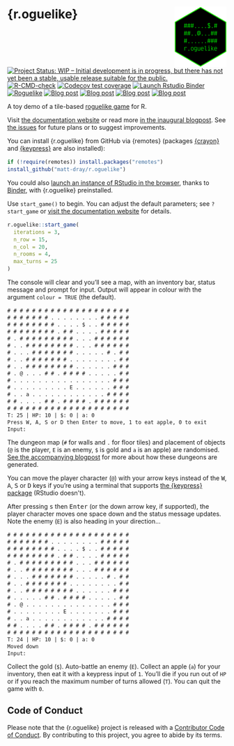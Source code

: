 
# {r.oguelike} <img src="man/figures/logo.png" align="right" height="138" />

<!-- badges: start -->

[![Project Status: WIP – Initial development is in progress, but there
has not yet been a stable, usable release suitable for the
public.](https://www.repostatus.org/badges/latest/wip.svg)](https://www.repostatus.org/#wip)
[![R-CMD-check](https://github.com/matt-dray/r.oguelike/workflows/R-CMD-check/badge.svg)](https://github.com/matt-dray/r.oguelike/actions)
[![Codecov test coverage](https://codecov.io/gh/matt-dray/r.oguelike/branch/main/graph/badge.svg)](https://app.codecov.io/gh/matt-dray/r.oguelike?branch=main)
[![Launch Rstudio
Binder](http://mybinder.org/badge_logo.svg)](https://mybinder.org/v2/gh/matt-dray/play-r.oguelike/main?urlpath=rstudio)
[![Roguelike](https://img.shields.io/badge/@-...$..a....E...-black?style=flat&labelColor=white)](https://en.wikipedia.org/wiki/Roguelike)
[![Blog post](https://img.shields.io/badge/rostrum.blog-post_1-008900?labelColor=000000&logo=data%3Aimage%2Fgif%3Bbase64%2CR0lGODlhEAAQAPEAAAAAABWCBAAAAAAAACH5BAlkAAIAIf8LTkVUU0NBUEUyLjADAQAAACwAAAAAEAAQAAAC55QkISIiEoQQQgghRBBCiCAIgiAIgiAIQiAIgSAIgiAIQiAIgRAEQiAQBAQCgUAQEAQEgYAgIAgIBAKBQBAQCAKBQEAgCAgEAoFAIAgEBAKBIBAQCAQCgUAgEAgCgUBAICAgICAgIBAgEBAgEBAgEBAgECAgICAgECAQIBAQIBAgECAgICAgICAgECAQECAQICAgICAgICAgEBAgEBAgEBAgICAgICAgECAQIBAQIBAgECAgICAgIBAgECAQECAQIBAgICAgIBAgIBAgEBAgECAgECAgICAgICAgECAgECAgQIAAAQIKAAAh%2BQQJZAACACwAAAAAEAAQAAAC55QkIiESIoQQQgghhAhCBCEIgiAIgiAIQiAIgSAIgiAIQiAIgRAEQiAQBAQCgUAQEAQEgYAgIAgIBAKBQBAQCAKBQEAgCAgEAoFAIAgEBAKBIBAQCAQCgUAgEAgCgUBAICAgICAgIBAgEBAgEBAgEBAgECAgICAgECAQIBAQIBAgECAgICAgICAgECAQECAQICAgICAgICAgEBAgEBAgEBAgICAgICAgECAQIBAQIBAgECAgICAgIBAgECAQECAQIBAgICAgIBAgIBAgEBAgECAgECAgICAgICAgECAgECAgQIAAAQIKAAA7)](https://www.rostrum.blog/2022/04/25/r.oguelike-dev/)
[![Blog post](https://img.shields.io/badge/rostrum.blog-post_2-008900?labelColor=000000&logo=data%3Aimage%2Fgif%3Bbase64%2CR0lGODlhEAAQAPEAAAAAABWCBAAAAAAAACH5BAlkAAIAIf8LTkVUU0NBUEUyLjADAQAAACwAAAAAEAAQAAAC55QkISIiEoQQQgghRBBCiCAIgiAIgiAIQiAIgSAIgiAIQiAIgRAEQiAQBAQCgUAQEAQEgYAgIAgIBAKBQBAQCAKBQEAgCAgEAoFAIAgEBAKBIBAQCAQCgUAgEAgCgUBAICAgICAgIBAgEBAgEBAgEBAgECAgICAgECAQIBAQIBAgECAgICAgICAgECAQECAQICAgICAgICAgEBAgEBAgEBAgICAgICAgECAQIBAQIBAgECAgICAgIBAgECAQECAQIBAgICAgIBAgIBAgEBAgECAgECAgICAgICAgECAgECAgQIAAAQIKAAAh%2BQQJZAACACwAAAAAEAAQAAAC55QkIiESIoQQQgghhAhCBCEIgiAIgiAIQiAIgSAIgiAIQiAIgRAEQiAQBAQCgUAQEAQEgYAgIAgIBAKBQBAQCAKBQEAgCAgEAoFAIAgEBAKBIBAQCAQCgUAgEAgCgUBAICAgICAgIBAgEBAgEBAgEBAgECAgICAgECAQIBAQIBAgECAgICAgICAgECAQECAQICAgICAgICAgEBAgEBAgEBAgICAgICAgECAQIBAQIBAgECAgICAgIBAgECAQECAQIBAgICAgIBAgIBAgEBAgECAgECAgICAgICAgECAgECAgQIAAAQIKAAA7)](https://www.rostrum.blog/2022/05/01/dungeon/)
[![Blog post](https://img.shields.io/badge/rostrum.blog-post_3-008900?labelColor=000000&logo=data%3Aimage%2Fgif%3Bbase64%2CR0lGODlhEAAQAPEAAAAAABWCBAAAAAAAACH5BAlkAAIAIf8LTkVUU0NBUEUyLjADAQAAACwAAAAAEAAQAAAC55QkISIiEoQQQgghRBBCiCAIgiAIgiAIQiAIgSAIgiAIQiAIgRAEQiAQBAQCgUAQEAQEgYAgIAgIBAKBQBAQCAKBQEAgCAgEAoFAIAgEBAKBIBAQCAQCgUAgEAgCgUBAICAgICAgIBAgEBAgEBAgEBAgECAgICAgECAQIBAQIBAgECAgICAgICAgECAQECAQICAgICAgICAgEBAgEBAgEBAgICAgICAgECAQIBAQIBAgECAgICAgIBAgECAQECAQIBAgICAgIBAgIBAgEBAgECAgECAgICAgICAgECAgECAgQIAAAQIKAAAh%2BQQJZAACACwAAAAAEAAQAAAC55QkIiESIoQQQgghhAhCBCEIgiAIgiAIQiAIgSAIgiAIQiAIgRAEQiAQBAQCgUAQEAQEgYAgIAgIBAKBQBAQCAKBQEAgCAgEAoFAIAgEBAKBIBAQCAQCgUAgEAgCgUBAICAgICAgIBAgEBAgEBAgEBAgECAgICAgECAQIBAQIBAgECAgICAgICAgECAQECAQICAgICAgICAgEBAgEBAgEBAgICAgICAgECAQIBAQIBAgECAgICAgIBAgECAQECAQIBAgICAgIBAgIBAgEBAgECAgECAgICAgICAgECAgECAgQIAAAQIKAAA7)](https://www.rostrum.blog/2022/06/10/basic-search/)
[![Blog post](https://img.shields.io/badge/rostrum.blog-post_4-008900?labelColor=000000&logo=data%3Aimage%2Fgif%3Bbase64%2CR0lGODlhEAAQAPEAAAAAABWCBAAAAAAAACH5BAlkAAIAIf8LTkVUU0NBUEUyLjADAQAAACwAAAAAEAAQAAAC55QkISIiEoQQQgghRBBCiCAIgiAIgiAIQiAIgSAIgiAIQiAIgRAEQiAQBAQCgUAQEAQEgYAgIAgIBAKBQBAQCAKBQEAgCAgEAoFAIAgEBAKBIBAQCAQCgUAgEAgCgUBAICAgICAgIBAgEBAgEBAgEBAgECAgICAgECAQIBAQIBAgECAgICAgICAgECAQECAQICAgICAgICAgEBAgEBAgEBAgICAgICAgECAQIBAQIBAgECAgICAgIBAgECAQECAQIBAgICAgIBAgIBAgEBAgECAgECAgICAgICAgECAgECAgQIAAAQIKAAAh%2BQQJZAACACwAAAAAEAAQAAAC55QkIiESIoQQQgghhAhCBCEIgiAIgiAIQiAIgSAIgiAIQiAIgRAEQiAQBAQCgUAQEAQEgYAgIAgIBAKBQBAQCAKBQEAgCAgEAoFAIAgEBAKBIBAQCAQCgUAgEAgCgUBAICAgICAgIBAgEBAgEBAgEBAgECAgICAgECAQIBAQIBAgECAgICAgICAgECAQECAQICAgICAgICAgEBAgEBAgEBAgICAgICAgECAQIBAQIBAgECAgICAgIBAgECAQECAQIBAgICAgIBAgIBAgEBAgECAgECAgICAgICAgECAgECAgQIAAAQIKAAA7)](https://www.rostrum.blog/2022/06/28/isometric-dungeon/)

<!-- badges: end -->

A toy demo of a tile-based [roguelike game](https://en.wikipedia.org/wiki/Roguelike) for R.

Visit [the documentation website](https://matt-dray.github.io/r.oguelike/reference/start_game.html) or read more [in the inaugural blogpost](https://www.rostrum.blog/2022/04/25/r.oguelike-dev/). See [the issues](https://github.com/matt-dray/r.oguelike/issues) for future plans or to suggest improvements.

You can install {r.oguelike} from GitHub via {remotes} (packages [{crayon}](https://github.com/r-lib/crayon) and [{keypress}](https://github.com/gaborcsardi/keypress) are also installed):

``` r
if (!require(remotes)) install.packages("remotes")
install_github("matt-dray/r.oguelike")
```

You could also [launch an instance of RStudio in the browser](https://mybinder.org/v2/gh/matt-dray/play-r.oguelike/main?urlpath=rstudio), thanks to [Binder](https://mybinder.org/), with {r.oguelike} preinstalled.

Use `start_game()` to begin. You can adjust the default parameters; see `?start_game` or [visit the documentation website](https://matt-dray.github.io/r.oguelike/reference/start_game.html) for details.

``` r
r.oguelike::start_game(
  iterations = 3,
  n_row = 15,
  n_col = 20,
  n_rooms = 4,
  max_turns = 25
)
```

The console will clear and you’ll see a map, with an inventory bar, status message and prompt for input. Output will appear in colour with the argument `colour = TRUE` (the default).

```
# # # # # # # # # # # # # # # # # # # # 
# # # # # # # . . . . . . . . # # # # # 
# # # # # # # # . . . . $ . . # # # # # 
# # # # # # # # . # # . . . . # # # # # 
# . # # # # # # # # # . . . # # # # # # 
# . . # # # # # # # # . . . # # # # # # 
# . . . # # # # # # # . . . . . # . # # 
# . . # # # # # # # . . . . . . . . # # 
# . . # # # # # # # # . . . . . . # # # 
# . @ . . . # # . # # # # . . . . . # # 
# . . . . . . . . . . . . . . . . # # # 
# . . . . . . . . . E . . . . . . # # # 
# . . a . . . . . . . . . . . . # # # # 
# # . . . . # # . # # # # . # # # # # # 
# # # # # # # # # # # # # # # # # # # # 
T: 25 | HP: 10 | $: 0 | a: 0
Press W, A, S or D then Enter to move, 1 to eat apple, 0 to exit
Input:
```

The dungeon map (`#` for walls and `.` for floor tiles) and placement of objects (`@` is the player, `E` is an enemy, `$` is gold and `a` is an apple) are randomised. [See the accompanying blogpost](https://www.rostrum.blog/2022/05/01/dungeon/) for more about how these dungeons are generated.

You can move the player character (`@`) with your arrow keys instead of the <kbd>W</kbd>, <kbd>A</kbd>, <kbd>S</kbd> or <kbd>D</kbd> keys if you’re using a terminal that supports [the {keypress} package](https://github.com/gaborcsardi/keypress) (RStudio doesn't).

After pressing <kbd>s</kbd> then <kbd>Enter</kbd> (or the down arrow key, if supported), the player character moves one space down and the status message updates. Note the enemy (`E`) is also heading in your direction...

```
# # # # # # # # # # # # # # # # # # # # 
# # # # # # # . . . . . . . . # # # # # 
# # # # # # # # . . . . $ . . # # # # # 
# # # # # # # # . # # . . . . # # # # # 
# . # # # # # # # # # . . . # # # # # # 
# . . # # # # # # # # . . . # # # # # # 
# . . . # # # # # # # . . . . . # . # # 
# . . # # # # # # # . . . . . . . . # # 
# . . # # # # # # # # . . . . . . # # # 
# . . . . . # # . # # # # . . . . . # # 
# . @ . . . . . . . . . . . . . . # # # 
# . . . . . . . . E . . . . . . . # # # 
# . . a . . . . . . . . . . . . # # # # 
# # . . . . # # . # # # # . # # # # # # 
# # # # # # # # # # # # # # # # # # # # 
T: 24 | HP: 10 | $: 0 | a: 0
Moved down
Input:
```

Collect the gold (`$`). Auto-battle an enemy (`E`). Collect an apple (`a`) for your inventory, then eat it with a keypress input of `1`. You’ll die if you run out of `HP` or if you reach the maximum number of turns allowed (`T`). You can quit the game with `0`.

## Code of Conduct

Please note that the {r.oguelike} project is released with a [Contributor Code of Conduct](https://contributor-covenant.org/version/2/0/CODE_OF_CONDUCT.html). By contributing to this project, you agree to abide by its terms.
